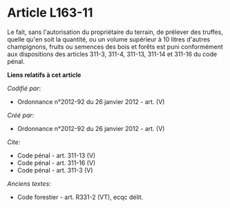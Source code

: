 # Article L163-11

Le fait, sans l'autorisation du propriétaire du terrain, de prélever des truffes, quelle qu'en soit la quantité, ou un volume
supérieur à 10 litres d'autres champignons, fruits ou semences des bois et forêts est puni conformément aux dispositions des
articles 311-3, 311-4, 311-13, 311-14 et 311-16 du code pénal.

**Liens relatifs à cet article**

_Codifié par_:

  - Ordonnance n°2012-92 du 26 janvier 2012 - art. (V)

_Créé par_:

  - Ordonnance n°2012-92 du 26 janvier 2012 - art. (V)

_Cite_:

  - Code pénal - art. 311-13 (V)
  - Code pénal - art. 311-16 (V)
  - Code pénal - art. 311-3 (V)

_Anciens textes_:

  - Code forestier - art. R331-2 (VT), ecqc délit.
